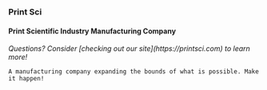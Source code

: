 <h3>Print Sci</h3>
<h4>Print Scientific Industry Manufacturing Company</h4>
<i>Questions? Consider [checking out our site](https://printsci.com) to learn more!</i>

```
A manufacturing company expanding the bounds of what is possible. Make it happen!
``` 